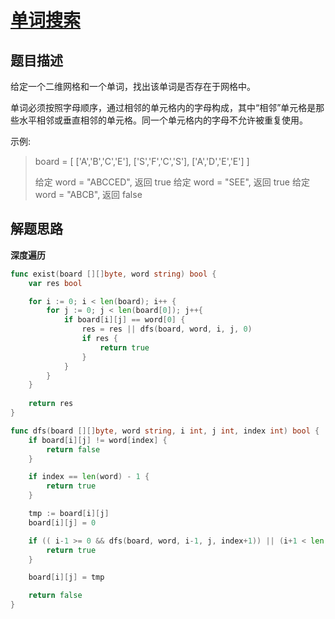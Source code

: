 # [单词搜索](https://leetcode-cn.com/problems/word-search/)

## 题目描述

给定一个二维网格和一个单词，找出该单词是否存在于网格中。

单词必须按照字母顺序，通过相邻的单元格内的字母构成，其中“相邻”单元格是那些水平相邻或垂直相邻的单元格。同一个单元格内的字母不允许被重复使用。 

示例:

> board =
> [
>   ['A','B','C','E'],
>   ['S','F','C','S'],
>   ['A','D','E','E']
> ]
>
> 给定 word = "ABCCED", 返回 true
> 给定 word = "SEE", 返回 true
> 给定 word = "ABCB", 返回 false

## 解题思路

**深度遍历**

```go
func exist(board [][]byte, word string) bool {
    var res bool

    for i := 0; i < len(board); i++ {
        for j := 0; j < len(board[0]); j++{
            if board[i][j] == word[0] {
                res = res || dfs(board, word, i, j, 0)
                if res {
                    return true
                }
            }
        }
    }
    
    return res
}

func dfs(board [][]byte, word string, i int, j int, index int) bool {
    if board[i][j] != word[index] {
        return false
    }

    if index == len(word) - 1 {
        return true
    }

    tmp := board[i][j]
    board[i][j] = 0

    if (( i-1 >= 0 && dfs(board, word, i-1, j, index+1)) || (i+1 < len(board) && dfs(board, word, i+1, j, index+1)) || (j-1 >= 0 && dfs(board, word, i, j-1, index+1)) || (j+1 < len(board[0]) && dfs(board, word, i, j+1, index+1))) {
        return true
    } 

    board[i][j] = tmp

    return false
}
```

